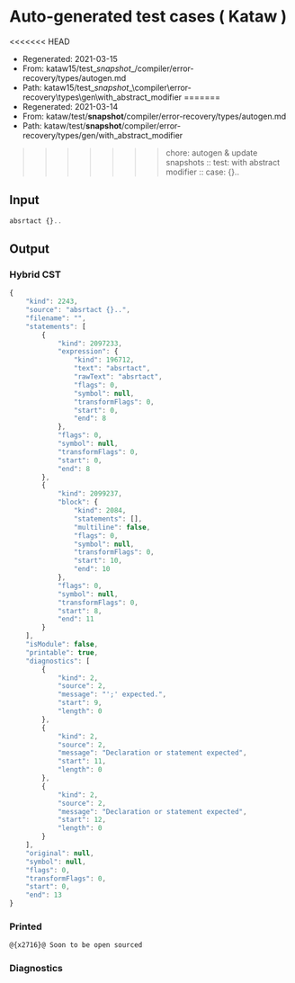 # Auto-generated test cases ( Kataw )
<<<<<<< HEAD
- Regenerated: 2021-03-15
- From: kataw15/test\__snapshot__/compiler/error-recovery/types/autogen.md
- Path: kataw15/test\__snapshot__\compiler\error-recovery\types\gen\with_abstract_modifier
=======
- Regenerated: 2021-03-14
- From: kataw/test/__snapshot__/compiler/error-recovery/types/autogen.md
- Path: kataw/test/__snapshot__/compiler/error-recovery/types/gen/with_abstract_modifier
>>>>>>> chore: autogen & update snapshots
> :: test: with abstract modifier
> :: case: {}..
## Input

`````js
absrtact {}..
`````

## Output

### Hybrid CST

```javascript
{
    "kind": 2243,
    "source": "absrtact {}..",
    "filename": "",
    "statements": [
        {
            "kind": 2097233,
            "expression": {
                "kind": 196712,
                "text": "absrtact",
                "rawText": "absrtact",
                "flags": 0,
                "symbol": null,
                "transformFlags": 0,
                "start": 0,
                "end": 8
            },
            "flags": 0,
            "symbol": null,
            "transformFlags": 0,
            "start": 0,
            "end": 8
        },
        {
            "kind": 2099237,
            "block": {
                "kind": 2084,
                "statements": [],
                "multiline": false,
                "flags": 0,
                "symbol": null,
                "transformFlags": 0,
                "start": 10,
                "end": 10
            },
            "flags": 0,
            "symbol": null,
            "transformFlags": 0,
            "start": 8,
            "end": 11
        }
    ],
    "isModule": false,
    "printable": true,
    "diagnostics": [
        {
            "kind": 2,
            "source": 2,
            "message": "';' expected.",
            "start": 9,
            "length": 0
        },
        {
            "kind": 2,
            "source": 2,
            "message": "Declaration or statement expected",
            "start": 11,
            "length": 0
        },
        {
            "kind": 2,
            "source": 2,
            "message": "Declaration or statement expected",
            "start": 12,
            "length": 0
        }
    ],
    "original": null,
    "symbol": null,
    "flags": 0,
    "transformFlags": 0,
    "start": 0,
    "end": 13
}
```

### Printed

```javascript
@{x2716}@ Soon to be open sourced
```

### Diagnostics

```javascript

```

